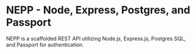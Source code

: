# NEPP - Node, Express, Postgres, and Passport

NEPP is a scaffolded REST API utilizing Node.js, Express.js, Postgres SQL, and Passport for authentication.
